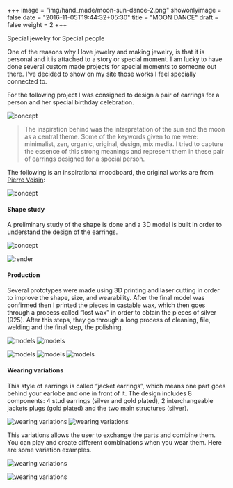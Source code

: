 +++
image = "img/hand_made/moon-sun-dance-2.png"
showonlyimage = false
date = "2016-11-05T19:44:32+05:30"
title = "MOON DANCE"
draft = false
weight = 2
+++

Special jewelry for Special people
<!--more-->

One of the reasons why I love jewelry and making jewelry, is that it is personal and it is attached to a story or special moment.
I am lucky to have done several custom made projects for special moments to someone out there.
I've decided to show on my site those works I feel specially connected to. 

For the following project I was consigned to design a pair of earrings for a person and her special birthday celebration.

![concept](/img/hand_made/moon-sun-dance-3.png)

> The inspiration behind was the interpretation of the sun and the moon as a central theme. Some of the keywords given to me were: minimalist, zen, organic, original, design, mix media. I tried to capture the essence of this strong meanings and represent them in these pair of earrings designed for a special person. 

The following is an inspirational moodboard, the original works are from [Pierre Voisin](https://theultralinx.com/2015/08/perfectly-simple-geometric-illustrations-by-pierre-voisin/):

![concept](/img/hand_made/moon-sun-dance-4.png)

#### Shape study

A preliminary study of the shape is done and a 3D model is built in order to understand the design of the earrings. 

![concept](/img/hand_made/preliminary-study-2.png)

![render](/img/hand_made/moon-sun-dance-render.jpg)

#### Production

Several prototypes were made using 3D printing and laser cutting in order to improve the shape, size, and wearability. After the final model was confirmed then I printed the pieces in castable wax, which then goes through a process called “lost wax” in order to obtain the pieces of silver (925). After this steps, they go through a long process of cleaning, file, welding and the final step, the polishing.

![models](/img/hand_made/earrings-work-in-progress2.jpg)
![models](/img/hand_made/earrings-work-in-progress.jpg)

![models](/img/hand_made/earrings-work-in-progress4.jpg)
![models](/img/hand_made/earrings-work-in-progress3.jpg)
![models](/img/hand_made/earrings-work-in-progress5.jpg)

#### Wearing variations

This style of earrings is called  “jacket earrings”, which means one part goes behind your earlobe and one in front of it. The design includes 8 components: 4 stud earrings (silver and gold plated), 2 interchangeable jackets plugs (gold plated) and the two main structures (silver).

![wearing variations](/img/hand_made/variations-parts.jpg)
![wearing variations](/img/hand_made/variations-2.jpg)

This variations allows the user to exchange the parts and combine them. You can play and create different combinations when you wear them. Here are some variation examples.

![wearing variations](/img/hand_made/wear-variations.png)

![wearing variations](/img/hand_made/earrings-models.jpg)